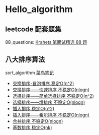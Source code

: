 # Hello_algorithm

## leetcode 配套题集

88_questions: [Krahets 笔面试精选 88 题](https://leetcode.cn/studyplan/selected-coding-interview/)


## 八大排序算法
sort_algorithm [菜鸟笔记](https://www.coonote.com/algorithm-note/eight-sorting-algorithms-detail.html)

- [交换排序-冒泡排序 稳定O(n^2)](./sort/java/BubbleSort.java) 
- [交换排序——快速排序 不稳定O(nlogn)](./sort/java/QuickSort.java)
- [选择排序——简单选择排序 不稳定O(n^2)](./sort/java/SelectSort.java)
- [选择排序——堆排序 不稳定O(nlogn)](./sort/java/HeapSort.java)
- [插入排序 稳定O(n^2)](./sort/java/InsertSort.java)
- [插入排序——希尔排序 不稳定O(nlogn)](./sort/java/ShellSort.java)
- [合并排序 不稳定O(nlogn)](./sort/java/MergeSort.java)
- [基数排序 稳定O(nk)](./sort/java/RadixSort.java)
